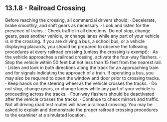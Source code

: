 ## 13.1.8 - Railroad Crossing
Before reaching the crossing, all commercial drivers should:
· Decelerate, brake smoothly, and shift gears as necessary.
· Look and listen for the presence of trains.
· Check traffic in all directions.
Do not stop, change gears, pass another vehicle, or change lanes while any part of your vehicle is in the crossing.
If you are driving a bus, a school bus, or a vehicle displaying placards, you should be prepared to observe the following procedures at every railroad crossing (unless the crossing is exempt):
· As the vehicle approaches a railroad crossing, activate the four-way flashers.
· Stop the vehicle within 50 feet but not less than 15 feet from the nearest rail.
· Listen and look in both directions along the track for an approaching train and for signals indicating the approach of a train. If operating a bus, you may also be required to open the window and door prior to crossing tracks.
· Keep hands on the steering wheel as the vehicle crosses the tracks.
· Do not stop, change gears, or change lanes while any part of your vehicle is proceeding across the tracks.
· Four-way flashers should be deactivated after the vehicle crosses the tracks.
· Continue to check mirrors and traffic.
Not all driving road test routes will have a railroad crossing. You may be asked to explain and demonstrate the proper railroad crossing procedures to the examiner at a simulated location.